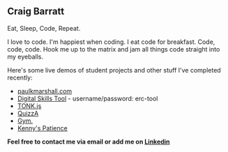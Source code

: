 ## Craig Barratt

Eat, Sleep, Code, Repeat. 

I love to code. I'm happiest when coding. I eat code for breakfast. Code, code, code. Hook me up to the matrix and jam all things code straight into my eyeballs.

Here's some live demos of student projects and other stuff I've completed recently:

- [paulkmarshall.com](https://paulkmarshall.com/)
- [Digital Skills Tool](https://erc-tool.herokuapp.com/) - username/password: erc-tool
- [TONK.js](https://tonkjs.herokuapp.com/)
- [QuizzA](https://quizza-trivia-game.herokuapp.com/)
- [Gym.](https://gym-app-sinatra.herokuapp.com/)
- [Kenny's Patience](https://kennys-patience.herokuapp.com/)

**Feel free to contact me via email or add me on [Linkedin](https://www.linkedin.com/in/craig-t-barratt/)**
